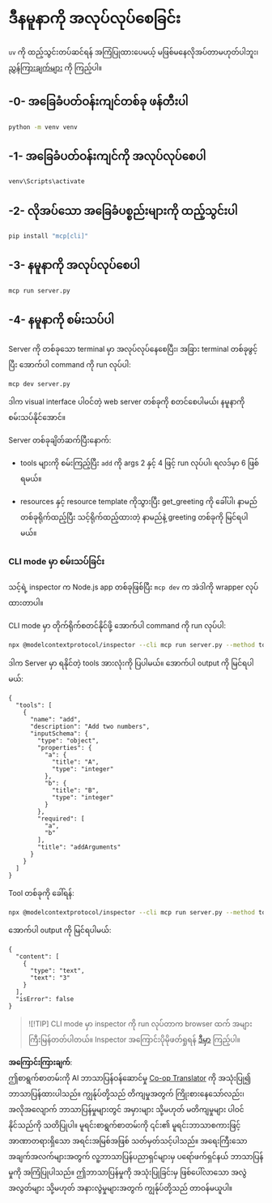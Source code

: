 <!--
CO_OP_TRANSLATOR_METADATA:
{
  "original_hash": "d26f746e21775c30b4d7ed97962b24df",
  "translation_date": "2025-08-19T18:51:46+00:00",
  "source_file": "03-GettingStarted/01-first-server/solution/python/README.md",
  "language_code": "my"
}
-->
# ဒီနမူနာကို အလုပ်လုပ်စေခြင်း

`uv` ကို ထည့်သွင်းတပ်ဆင်ရန် အကြံပြုထားပေမယ့် မဖြစ်မနေလိုအပ်တာမဟုတ်ပါဘူး၊ [ညွှန်ကြားချက်များ](https://docs.astral.sh/uv/#highlights) ကို ကြည့်ပါ။

## -0- အခြေခံပတ်ဝန်းကျင်တစ်ခု ဖန်တီးပါ

```bash
python -m venv venv
```

## -1- အခြေခံပတ်ဝန်းကျင်ကို အလုပ်လုပ်စေပါ

```bash
venv\Scripts\activate
```

## -2- လိုအပ်သော အခြေခံပစ္စည်းများကို ထည့်သွင်းပါ

```bash
pip install "mcp[cli]"
```

## -3- နမူနာကို အလုပ်လုပ်စေပါ

```bash
mcp run server.py
```

## -4- နမူနာကို စမ်းသပ်ပါ

Server ကို တစ်ခုသော terminal မှာ အလုပ်လုပ်နေစေပြီး၊ အခြား terminal တစ်ခုဖွင့်ပြီး အောက်ပါ command ကို run လုပ်ပါ:

```bash
mcp dev server.py
```

ဒါက visual interface ပါဝင်တဲ့ web server တစ်ခုကို စတင်စေပါမယ်၊ နမူနာကို စမ်းသပ်နိုင်အောင်။

Server တစ်ခုချိတ်ဆက်ပြီးနောက်:

- tools များကို စမ်းကြည့်ပြီး `add` ကို args 2 နှင့် 4 ဖြင့် run လုပ်ပါ၊ ရလဒ်မှာ 6 ဖြစ်ရမယ်။

- resources နှင့် resource template ကိုသွားပြီး get_greeting ကို ခေါ်ပါ၊ နာမည်တစ်ခုရိုက်ထည့်ပြီး သင့်ရိုက်ထည့်ထားတဲ့ နာမည်နဲ့ greeting တစ်ခုကို မြင်ရပါမယ်။

### CLI mode မှာ စမ်းသပ်ခြင်း

သင့်ရဲ့ inspector က Node.js app တစ်ခုဖြစ်ပြီး `mcp dev` က အဲဒါကို wrapper လုပ်ထားတာပါ။

CLI mode မှာ တိုက်ရိုက်စတင်နိုင်ဖို့ အောက်ပါ command ကို run လုပ်ပါ:

```bash
npx @modelcontextprotocol/inspector --cli mcp run server.py --method tools/list
```

ဒါက Server မှာ ရနိုင်တဲ့ tools အားလုံးကို ပြပါမယ်။ အောက်ပါ output ကို မြင်ရပါမယ်:

```text
{
  "tools": [
    {
      "name": "add",
      "description": "Add two numbers",
      "inputSchema": {
        "type": "object",
        "properties": {
          "a": {
            "title": "A",
            "type": "integer"
          },
          "b": {
            "title": "B",
            "type": "integer"
          }
        },
        "required": [
          "a",
          "b"
        ],
        "title": "addArguments"
      }
    }
  ]
}
```

Tool တစ်ခုကို ခေါ်ရန်:

```bash
npx @modelcontextprotocol/inspector --cli mcp run server.py --method tools/call --tool-name add --tool-arg a=1 --tool-arg b=2
```

အောက်ပါ output ကို မြင်ရပါမယ်:

```text
{
  "content": [
    {
      "type": "text",
      "text": "3"
    }
  ],
  "isError": false
}
```

> ![!TIP]
> CLI mode မှာ inspector ကို run လုပ်တာက browser ထက် အများကြီးမြန်တတ်ပါတယ်။
> Inspector အကြောင်းပိုမိုဖတ်ရှုရန် [ဒီမှာ](https://github.com/modelcontextprotocol/inspector) ကြည့်ပါ။

**အကြောင်းကြားချက်**:  
ဤစာရွက်စာတမ်းကို AI ဘာသာပြန်ဝန်ဆောင်မှု [Co-op Translator](https://github.com/Azure/co-op-translator) ကို အသုံးပြု၍ ဘာသာပြန်ထားပါသည်။ ကျွန်ုပ်တို့သည် တိကျမှုအတွက် ကြိုးစားနေသော်လည်း၊ အလိုအလျောက် ဘာသာပြန်မှုများတွင် အမှားများ သို့မဟုတ် မတိကျမှုများ ပါဝင်နိုင်သည်ကို သတိပြုပါ။ မူရင်းစာရွက်စာတမ်းကို ၎င်း၏ မူရင်းဘာသာစကားဖြင့် အာဏာတရားရှိသော အရင်းအမြစ်အဖြစ် သတ်မှတ်သင့်ပါသည်။ အရေးကြီးသော အချက်အလက်များအတွက် လူ့ဘာသာပြန်ပညာရှင်များမှ ပရော်ဖက်ရှင်နယ် ဘာသာပြန်မှုကို အကြံပြုပါသည်။ ဤဘာသာပြန်မှုကို အသုံးပြုခြင်းမှ ဖြစ်ပေါ်လာသော အလွဲအလွတ်များ သို့မဟုတ် အနားလွဲမှုများအတွက် ကျွန်ုပ်တို့သည် တာဝန်မယူပါ။